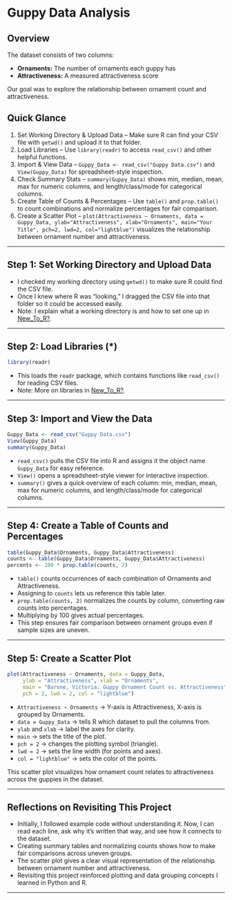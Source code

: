 # Guppy Data Analysis

## Overview

The dataset consists of two columns:
- **Ornaments:** The number of ornaments each guppy has
- **Attractiveness:** A measured attractiveness score

Our goal was to explore the relationship between ornament count and attractiveness.

## Quick Glance 
1. Set Working Directory & Upload Data – Make sure R can find your CSV file with `getwd()` and upload it to that folder.  
2. Load Libraries – Use `library(readr)` to access `read_csv()` and other helpful functions. 
3. Import & View Data – `Guppy_Data <- read_csv("Guppy Data.csv")` and `View(Guppy_Data)` for spreadsheet-style inspection.  
4. Check Summary Stats – `summary(Guppy_Data)` shows min, median, mean, max for numeric columns, and length/class/mode for categorical columns.  
5. Create Table of Counts & Percentages – Use `table()` and `prop.table()` to count combinations and normalize percentages for fair comparison.  
6. Create a Scatter Plot – `plot(Attractiveness ~ Ornaments, data = Guppy_Data, ylab="Attractiveness", xlab="Ornaments", main="Your Title", pch=2, lwd=2, col="lightblue")` visualizes the relationship between ornament number and attractiveness.

---

## Step 1: Set Working Directory and Upload Data
- I checked my working directory using `getwd()` to make sure R could find the CSV file.
- Once I knew where R was “looking,” I dragged the CSV file into that folder so it could be accessed easily.
- Note: I explain what a working directory is and how to set one up in [New_To_R?](Rstudio/New_To_R?).

---

## Step 2: Load Libraries (*)

```r
library(readr)
````

* This loads the `readr` package, which contains functions like `read_csv()` for reading CSV files.
* Note: More on libraries in [New_To_R?](Rstudio/New_To_R?).

---

## Step 3: Import and View the Data

```r
Guppy_Data <- read_csv("Guppy Data.csv")
View(Guppy_Data)
summary(Guppy_Data)
```

* `read_csv()` pulls the CSV file into R and assigns it the object name `Guppy_Data` for easy reference.
* `View()` opens a spreadsheet-style viewer for interactive inspection.
* `summary()` gives a quick overview of each column: min, median, mean, max for numeric columns, and length/class/mode for categorical columns.

---

## Step 4: Create a Table of Counts and Percentages

```r
table(Guppy_Data$Ornaments, Guppy_Data$Attractiveness)
counts <- table(Guppy_Data$Ornaments, Guppy_Data$Attractiveness)
percents <- 100 * prop.table(counts, 2)
```

* `table()` counts occurrences of each combination of Ornaments and Attractiveness.
* Assigning to `counts` lets us reference this table later.
* `prop.table(counts, 2)` normalizes the counts by column, converting raw counts into percentages.
* Multiplying by 100 gives actual percentages.
* This step ensures fair comparison between ornament groups even if sample sizes are uneven.

---

## Step 5: Create a Scatter Plot

```r
plot(Attractiveness ~ Ornaments, data = Guppy_Data, 
     ylab = "Attractiveness", xlab = "Ornaments", 
     main = "Barone, Victoria: Guppy Ornament Count vs. Attractiveness", 
     pch = 2, lwd = 2, col = "lightblue")
```

* `Attractiveness ~ Ornaments` → Y-axis is Attractiveness, X-axis is grouped by Ornaments.
* `data = Guppy_Data` → tells R which dataset to pull the columns from.
* `ylab` and `xlab` → label the axes for clarity.
* `main` → sets the title of the plot.
* `pch = 2` → changes the plotting symbol (triangle).
* `lwd = 2` → sets the line width (for points and axes).
* `col = "lightblue"` → sets the color of the points.

This scatter plot visualizes how ornament count relates to attractiveness across the guppies in the dataset.

---

## Reflections on Revisiting This Project

* Initially, I followed example code without understanding it. Now, I can read each line, ask why it’s written that way, and see how it connects to the dataset.
* Creating summary tables and normalizing counts shows how to make fair comparisons across uneven groups.
* The scatter plot gives a clear visual representation of the relationship between ornament number and attractiveness.
* Revisiting this project reinforced plotting and data grouping concepts I learned in Python and R.

--- 

